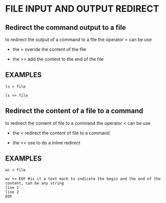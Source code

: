 # FILE INPUT AND OUTPUT REDIRECT

## Redirect the command output to a file

to redirect the output of a command to a file the operator > can be use

- the > overide the content of the file

- the >> add the content to the end of the file

## EXAMPLES

```
ls > file
```

```
ls >> file
```

## Redirect the content of a file to a command

to redirect the content of file to a command the operator < can be use

- the < redirect the content of file to a command

- the << use to do a inline redirect

## EXAMPLES

```
wc < file
```

```
wv << EOF #is it a text mark to indicate the begin and the end of the content, can be any string
line 1
line 2
EOF
```